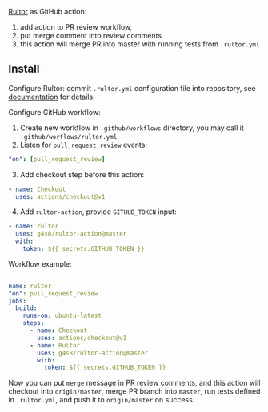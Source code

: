 [Rultor](https://github.com/yegor256/rultor) as GitHub action:
1) add action to PR review workflow,
2) put merge comment into review comments
3) this action will merge PR into master with running
 tests from `.rultor.yml`

## Install

Configure Rultor: commit `.rultor.yml` configuration file
into repository, see [documentation](https://doc.rultor.com/reference.html)
for details.

Configure GitHub workflow:
 1. Create new workflow in `.github/workflows` directory,
you may call it `.github/worflows/rultor.yml`
 2. Listen for `pull_request_review` events:
 ```yml
 "on": [pull_request_review]
 ```
 3. Add checkout step before this action:
 ```yml
 - name: Checkout
   uses: actions/checkout@v1
 ```
 4. Add `rultor-action`, provide `GITHUB_TOKEN` input:
 ```yml
 - name: rultor
   uses: g4s8/rultor-action@master
   with:
     token: ${{ secrets.GITHUB_TOKEN }}
 ```

Workflow example:
```yml
---
name: rultor
"on": pull_request_review
jobs:
  build:
    runs-on: ubuntu-latest
    steps:
      - name: Checkout
        uses: actions/checkout@v1
      - name: Rultor
        uses: g4s8/rultor-action@master
        with:
          token: ${{ secrets.GITHUB_TOKEN }}
```

Now you can put `merge` message in PR review comments,
and this action will checkout into `origin/master`, merge
PR branch into `master`, run tests defined in `.rultor.yml`,
and push it to `origin/master` on success.
